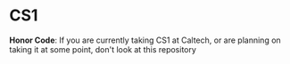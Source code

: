 CS1
===

<b>Honor Code</b>: If you are currently taking CS1 at Caltech, or are planning on taking it at some point, don't look at this repository

